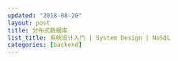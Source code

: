 ```yaml
---
updated: "2018-08-20"
layout: post
title: 分布式数据库
list_title: 系统设计入门 | System Design | NoSQL
categories: [backend]
---
```


